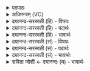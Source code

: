 <details><summary>पदपाठः</summary>

इन्द्र॑। गोम॒न्निति॒ गोऽम॑न्। इ॒ह। आ। या॒हि॒। पिब॑। सोम॑म्। श॒त॒क्र॒तो॒ इति॑ शतऽक्रतो। वि॒द्यद्भि॒रिति॒ वि॒द्यत्ऽभिः॑। ग्राव॑भि॒रिति॒ ग्राव॑ऽभिः। सु॒तम्। उ॒प॒या॒मगृ॑हीत इत्यु॑पया॒मऽगृ॑हीतः। अ॒सि॒। इन्द्रा॑य। त्वा॒। गोम॑त॒ इति॒ गोऽम॑ते। ए॒षः। ते॒। योनिः॑। इन्द्रा॑य। त्वा॒। गोम॑त इति॒ गोऽम॑ते। ४।
</details>

<details><summary>अधिमन्त्रम् (VC)</summary>

- इन्द्रो देवता
- रम्याक्षी ऋषिः
- स्वराड्जगती
- निषादः
</details>

<details><summary>दयानन्द-सरस्वती (हि) - विषयः</summary>

फिर मनुष्य क्या करें, इस विषय को अगले मन्त्र में कहा है ॥
</details>

<details><summary>दयानन्द-सरस्वती (हि) - पदार्थः</summary>

पदार्थान्वयभाषाः -  हे (शतक्रतो) जिस की सैकड़ों प्रकार की बुद्धि और (गोमन्) प्रशंसित वाणी है सो ऐसे हे (इन्द्र) विद्वन् पुरुष ! आप (आ, याहि) आइये (इह) इस संसार में (विद्यद्भिः) विद्यमान (ग्रावभिः) मेघों से (सुतम्) उत्पन्न हुए (सोमम्) सोमवल्ली आदि ओषधियों के रस को (पिब) पियो, जिससे आप (उपयामगृहीतः) यम-नियमों से इन्द्रियों को ग्रहण किये अर्थात् इन्द्रियों को जीते हुए (असि) हो, इसलिए (गोमते) प्रशस्त पृथिवी के राज्य से युक्त पुरुष के लिये और (इन्द्राय) उत्तम ऐश्वर्य के लिये (त्वा) आप को और जिन (ते) आप का (एषः) यह (योनिः) निमित्त है उस (गोमते) प्रशंसित वाणी और (इन्द्राय) प्रशंसित ऐश्वर्य से युक्त पुरुष के लिये (त्वा) आप का हम लोग सत्कार करते हैं ॥४ ॥
</details>

<details><summary>दयानन्द-सरस्वती (हि) - भावार्थः</summary>

भावार्थभाषाः -  जो वैद्यकशास्त्र विद्या से सिद्ध और मेघों से उत्पन्न हुई औषधियों का सेवन और योगाभ्यास करते हैं, वे सुख तथा ऐश्वर्य्ययुक्त होते हैं ॥४ ॥
</details>

<details><summary>दयानन्द-सरस्वती (सं) - विषयः</summary>

पुनर्मनुष्याः किं कुर्युरित्याह ॥
</details>

<details><summary>दयानन्द-सरस्वती (सं) - पदार्थः</summary>

पदार्थान्वयभाषाः -  हे शतक्रतो गोमन्निन्द्र त्वमिहा याहि विद्यद्भिर्ग्रावभिः सुतं सोमं पिब यतस्त्वमुपयामगृहीतोऽसि तस्माद् गोमत इन्द्राय त्वा यस्यैष ते योनिरस्ति तस्मै गोमत इन्द्राय त्वां च वयं सत्कुर्मः ॥४ ॥
</details>

<details><summary>दयानन्द-सरस्वती (सं) - भावार्थः</summary>

भावार्थभाषाः -  ये वैद्यकशास्त्रविद्यासिद्धानि मेघेनोत्पन्नान्यौषधानि सेवन्ते योगं चाभ्यस्यन्ति ते सुखैश्वर्ययुक्ता जायन्ते ॥४ ॥
</details>

<details><summary>सविता जोशी ← दयानन्दः (म) - भावार्थः</summary>

भावार्थभाषाः -  जे वैद्यकशास्त्रानुसार व पावसाच्या पाण्यापासून उत्पन्न झालेल्या वृक्षौषधींचे सेवन करून योगाभ्यास करतात ते सुखी व ऐश्वर्ययुक्त बनतात.
</details>
